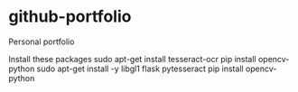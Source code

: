 # github-portfolio
Personal portfolio

Install these packages
sudo apt-get install tesseract-ocr
pip install opencv-python
sudo apt-get install -y libgl1
flask
pytesseract
pip install opencv-python